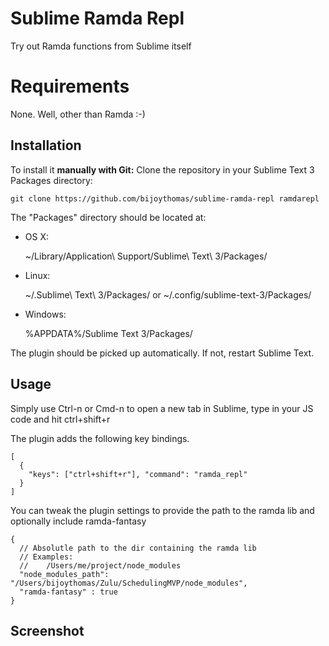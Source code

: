 Sublime Ramda Repl
=========================
Try out Ramda functions from Sublime itself

Requirements
============
None. Well, other than Ramda :-)

Installation
------------
To install it **manually with Git:** Clone the repository in your Sublime Text 3 Packages directory:

    git clone https://github.com/bijoythomas/sublime-ramda-repl ramdarepl


The "Packages" directory should be located at:

* OS X:

    ~/Library/Application\ Support/Sublime\ Text\ 3/Packages/

* Linux:

    ~/.Sublime\ Text\ 3/Packages/
    or
    ~/.config/sublime-text-3/Packages/

* Windows:

    %APPDATA%/Sublime Text 3/Packages/


The plugin should be picked up automatically. If not, restart Sublime Text.

Usage
-----
Simply use Ctrl-n or Cmd-n to open a new tab in Sublime, type in your JS code
and hit ctrl+shift+r

The plugin adds the following key bindings.

```
[
  {
    "keys": ["ctrl+shift+r"], "command": "ramda_repl"
  }
]
```

You can tweak the plugin settings to provide the path to the ramda lib and
optionally include ramda-fantasy

```
{
  // Absolutle path to the dir containing the ramda lib
  // Examples:
  //    /Users/me/project/node_modules
  "node_modules_path": "/Users/bijoythomas/Zulu/SchedulingMVP/node_modules",
  "ramda-fantasy" : true
}
```

Screenshot
---------
